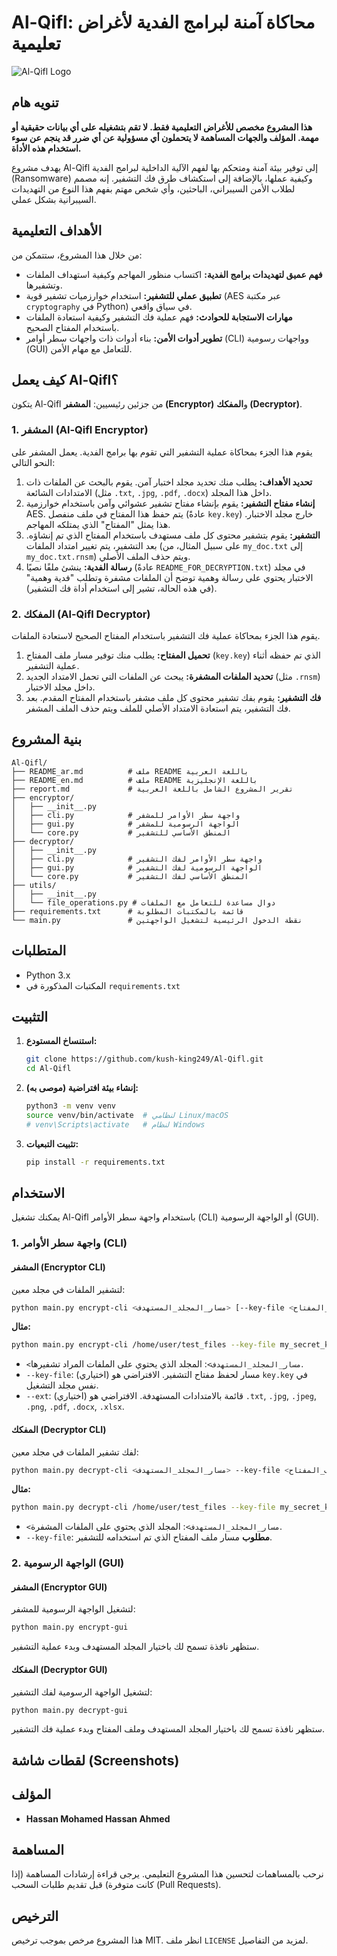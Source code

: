 
# Al-Qifl: محاكاة آمنة لبرامج الفدية لأغراض تعليمية

![Al-Qifl Logo](https://via.placeholder.com/400x200?text=Al-Qifl+Logo) <!-- Placeholder for a future logo -->

## تنويه هام

**هذا المشروع مخصص للأغراض التعليمية فقط. لا تقم بتشغيله على أي بيانات حقيقية أو مهمة. المؤلف والجهات المساهمة لا يتحملون أي مسؤولية عن أي ضرر قد ينجم عن سوء استخدام هذه الأداة.**

يهدف مشروع Al-Qifl إلى توفير بيئة آمنة ومتحكم بها لفهم الآلية الداخلية لبرامج الفدية (Ransomware) وكيفية عملها، بالإضافة إلى استكشاف طرق فك التشفير. إنه مصمم لطلاب الأمن السيبراني، الباحثين، وأي شخص مهتم بفهم هذا النوع من التهديدات السيبرانية بشكل عملي.

## الأهداف التعليمية

من خلال هذا المشروع، ستتمكن من:

*   **فهم عميق لتهديدات برامج الفدية:** اكتساب منظور المهاجم وكيفية استهداف الملفات وتشفيرها.
*   **تطبيق عملي للتشفير:** استخدام خوارزميات تشفير قوية (AES عبر مكتبة `cryptography` في Python) في سياق واقعي.
*   **مهارات الاستجابة للحوادث:** فهم عملية فك التشفير وكيفية استعادة الملفات باستخدام المفتاح الصحيح.
*   **تطوير أدوات الأمن:** بناء أدوات ذات واجهات سطر أوامر (CLI) وواجهات رسومية (GUI) للتعامل مع مهام الأمن.

## كيف يعمل Al-Qifl؟

يتكون Al-Qifl من جزئين رئيسيين: **المشفر (Encryptor)** و**المفكك (Decryptor)**.

### 1. المشفر (Al-Qifl Encryptor)

يقوم هذا الجزء بمحاكاة عملية التشفير التي تقوم بها برامج الفدية. يعمل المشفر على النحو التالي:

1.  **تحديد الأهداف:** يطلب منك تحديد مجلد اختبار آمن. يقوم بالبحث عن الملفات ذات الامتدادات الشائعة (مثل `.txt`, `.jpg`, `.pdf`, `.docx`) داخل هذا المجلد.
2.  **إنشاء مفتاح التشفير:** يقوم بإنشاء مفتاح تشفير عشوائي وآمن باستخدام خوارزمية AES. يتم حفظ هذا المفتاح في ملف منفصل (عادةً `key.key`) خارج مجلد الاختبار. هذا يمثل "المفتاح" الذي يمتلكه المهاجم.
3.  **التشفير:** يقوم بتشفير محتوى كل ملف مستهدف باستخدام المفتاح الذي تم إنشاؤه. بعد التشفير، يتم تغيير امتداد الملفات (على سبيل المثال، من `my_doc.txt` إلى `my_doc.txt.rnsm`) ويتم حذف الملف الأصلي.
4.  **رسالة الفدية:** ينشئ ملفًا نصيًا (عادةً `README_FOR_DECRYPTION.txt`) في مجلد الاختبار يحتوي على رسالة وهمية توضح أن الملفات مشفرة وتطلب "فدية وهمية" (في هذه الحالة، تشير إلى استخدام أداة فك التشفير).

### 2. المفكك (Al-Qifl Decryptor)

يقوم هذا الجزء بمحاكاة عملية فك التشفير باستخدام المفتاح الصحيح لاستعادة الملفات.

1.  **تحميل المفتاح:** يطلب منك توفير مسار ملف المفتاح (`key.key`) الذي تم حفظه أثناء عملية التشفير.
2.  **تحديد الملفات المشفرة:** يبحث عن الملفات التي تحمل الامتداد الجديد (مثل `.rnsm`) داخل مجلد الاختبار.
3.  **فك التشفير:** يقوم بفك تشفير محتوى كل ملف مشفر باستخدام المفتاح المقدم. بعد فك التشفير، يتم استعادة الامتداد الأصلي للملف ويتم حذف الملف المشفر.

## بنية المشروع

```
Al-Qifl/
├── README_ar.md          # ملف README باللغة العربية
├── README_en.md          # ملف README باللغة الإنجليزية
├── report.md             # تقرير المشروع الشامل باللغة العربية
├── encryptor/
│   ├── __init__.py
│   ├── cli.py            # واجهة سطر الأوامر للمشفر
│   ├── gui.py            # الواجهة الرسومية للمشفر
│   └── core.py           # المنطق الأساسي للتشفير
├── decryptor/
│   ├── __init__.py
│   ├── cli.py            # واجهة سطر الأوامر لفك التشفير
│   ├── gui.py            # الواجهة الرسومية لفك التشفير
│   └── core.py           # المنطق الأساسي لفك التشفير
├── utils/
│   ├── __init__.py
│   └── file_operations.py # دوال مساعدة للتعامل مع الملفات
├── requirements.txt      # قائمة بالمكتبات المطلوبة
└── main.py               # نقطة الدخول الرئيسية لتشغيل الواجهتين
```

## المتطلبات

*   Python 3.x
*   المكتبات المذكورة في `requirements.txt`

## التثبيت

1.  **استنساخ المستودع:**
    ```bash
    git clone https://github.com/kush-king249/Al-Qifl.git
    cd Al-Qifl
    ```

2.  **إنشاء بيئة افتراضية (موصى به):**
    ```bash
    python3 -m venv venv
    source venv/bin/activate  # لنظامي Linux/macOS
    # venv\Scripts\activate   # لنظام Windows
    ```

3.  **تثبيت التبعيات:**
    ```bash
    pip install -r requirements.txt
    ```

## الاستخدام

يمكنك تشغيل Al-Qifl باستخدام واجهة سطر الأوامر (CLI) أو الواجهة الرسومية (GUI).

### 1. واجهة سطر الأوامر (CLI)

#### المشفر (Encryptor CLI)

لتشفير الملفات في مجلد معين:

```bash
python main.py encrypt-cli <مسار_المجلد_المستهدف> [--key-file <مسار_ملف_المفتاح>] [--ext <امتداد1> <امتداد2> ...]
```

**مثال:**

```bash
python main.py encrypt-cli /home/user/test_files --key-file my_secret_key.key --ext .txt .jpg .pdf
```

*   `<مسار_المجلد_المستهدف>`: المجلد الذي يحتوي على الملفات المراد تشفيرها.
*   `--key-file`: (اختياري) مسار لحفظ مفتاح التشفير. الافتراضي هو `key.key` في نفس مجلد التشغيل.
*   `--ext`: (اختياري) قائمة بالامتدادات المستهدفة. الافتراضي هو `.txt`, `.jpg`, `.jpeg`, `.png`, `.pdf`, `.docx`, `.xlsx`.

#### المفكك (Decryptor CLI)

لفك تشفير الملفات في مجلد معين:

```bash
python main.py decrypt-cli <مسار_المجلد_المستهدف> --key-file <مسار_ملف_المفتاح>
```

**مثال:**

```bash
python main.py decrypt-cli /home/user/test_files --key-file my_secret_key.key
```

*   `<مسار_المجلد_المستهدف>`: المجلد الذي يحتوي على الملفات المشفرة.
*   `--key-file`: **مطلوب** مسار ملف المفتاح الذي تم استخدامه للتشفير.

### 2. الواجهة الرسومية (GUI)

#### المشفر (Encryptor GUI)

لتشغيل الواجهة الرسومية للمشفر:

```bash
python main.py encrypt-gui
```

ستظهر نافذة تسمح لك باختيار المجلد المستهدف وبدء عملية التشفير.

#### المفكك (Decryptor GUI)

لتشغيل الواجهة الرسومية لفك التشفير:

```bash
python main.py decrypt-gui
```

ستظهر نافذة تسمح لك باختيار المجلد المستهدف وملف المفتاح وبدء عملية فك التشفير.

## لقطات شاشة (Screenshots)

<!-- سيتم إضافة لقطات شاشة هنا بعد الاختبار -->

## المؤلف

*   **Hassan Mohamed Hassan Ahmed**

## المساهمة

نرحب بالمساهمات لتحسين هذا المشروع التعليمي. يرجى قراءة إرشادات المساهمة (إذا كانت متوفرة) قبل تقديم طلبات السحب (Pull Requests).

## الترخيص

هذا المشروع مرخص بموجب ترخيص MIT. انظر ملف `LICENSE` لمزيد من التفاصيل. <!-- إذا كان هناك ملف ترخيص -->


